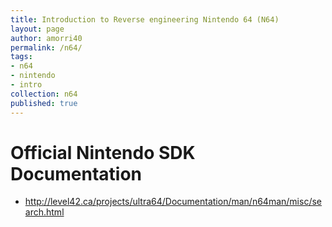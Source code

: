 ```yaml
---
title: Introduction to Reverse engineering Nintendo 64 (N64)
layout: page
author: amorri40
permalink: /n64/
tags:
- n64
- nintendo
- intro
collection: n64
published: true
---
```


# Official Nintendo SDK Documentation
* http://level42.ca/projects/ultra64/Documentation/man/n64man/misc/search.html 
